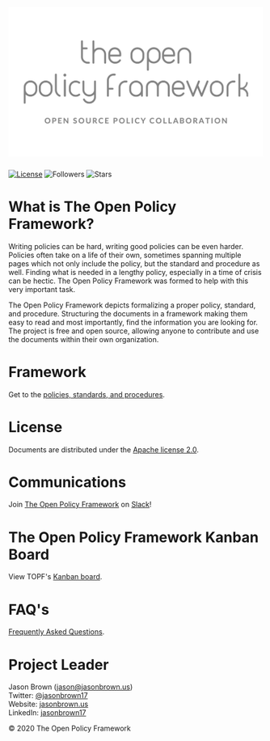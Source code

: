 ![The Open Policy Framework](/images/header.png)
================================================

[![License](https://img.shields.io/github/license/The-Open-Policy-Framework/open-policies?style=flat-square)](/LICENSE) ![Followers](https://img.shields.io/github/followers/The-Open-Policy-Framework?style=social) ![Stars](https://img.shields.io/github/stars/The-Open-Policy-Framework/topf?style=social)

# What is The Open Policy Framework?

Writing policies can be hard, writing good policies can be even harder. Policies often take on a life of their own, sometimes spanning multiple pages which not only include the policy, but the standard and procedure as well. Finding what is needed in a lengthy policy, especially in a time of crisis can be hectic. The Open Policy Framework was formed to help with this very important task. 

The Open Policy Framework depicts formalizing a proper policy, standard, and procedure. Structuring the documents in a framework making them easy to read and most importantly, find the information you are looking for. The project is free and open source, allowing anyone to contribute and use the documents within their own organization.

# Framework
Get to the [policies, standards, and procedures][layout].

# License
Documents are distributed under the [Apache license 2.0][apachelicense].

# Communications
Join [The Open Policy Framework][topfslack] on [Slack][slack]!

# The Open Policy Framework Kanban Board
View TOPF's [Kanban board][topfkanban].

# FAQ's
[Frequently Asked Questions][faq].


# Project Leader
Jason Brown (jason@jasonbrown.us)  
Twitter:  [@jasonbrown17][jb17twitter]  
Website:  [jasonbrown.us][jbus]  
LinkedIn: [jasonbrown17][jblinkedin]  
<div class='footer'>
  &copy; 2020 The Open Policy Framework </br>
</div>

[faq]: /faq.md
[jb17twitter]: https://twitter.com/jasonbrown17
[jbus]: https://jasonbrown.us
[layout]: /framework-layout.md
[jblinkedin]: https://linkedin.com/in/jasonbrown17
[apachelicense]: /LICENSE
[slack]: https://slack.com
[topfkanban]: https://github.com/theopenpolicyframework/topf/projects/1
[topfslack]: https://openpolicyframework.slack.com
